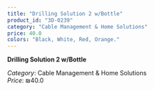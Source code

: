 ```yaml
---
title: "Drilling Solution 2 w/Bottle"
product_id: "3D-0239"
category: "Cable Management & Home Solutions"
price: 40.0
colors: "Black, White, Red, Orange."
---
```


**Drilling Solution 2 w/Bottle**

*Category*: Cable Management & Home Solutions  
*Price*: ₪40.0

